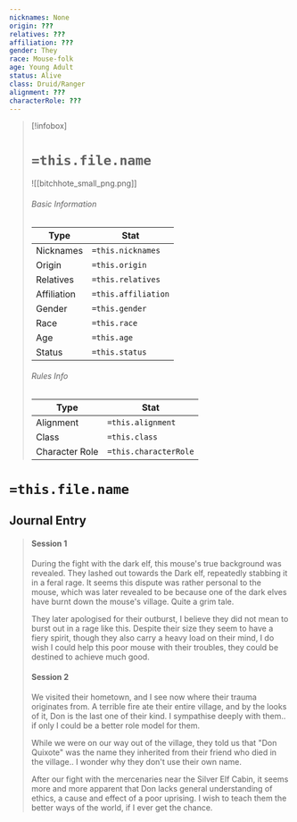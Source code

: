 ```yaml
---
nicknames: None
origin: ???
relatives: ???
affiliation: ???
gender: They
race: Mouse-folk
age: Young Adult
status: Alive
class: Druid/Ranger
alignment: ???
characterRole: ???
---
```


> [!infobox]
> # `=this.file.name`
> ![[bitchhote_small_png.png]]
> ###### Basic Information
> Type |  Stat |
> ---|---|
> Nicknames | `=this.nicknames` |
> Origin | `=this.origin` |
> Relatives | `=this.relatives` |
> Affiliation | `=this.affiliation` |
> Gender | `=this.gender` |
> Race | `=this.race` |
> Age | `=this.age` |
> Status | `=this.status` |
> ###### Rules Info
> Type |  Stat |
> ---|---|
> Alignment | `=this.alignment` |
> Class | `=this.class` |
> Character Role | `=this.characterRole` |

# `=this.file.name`
## Journal Entry
>#### Session 1
> During the fight with the dark elf, this mouse's true background was revealed. They lashed out towards the Dark elf, repeatedly stabbing it in a feral rage. It seems this dispute was rather personal to the mouse, which was later revealed to be because one of the dark elves have burnt down the mouse's village. Quite a grim tale.
> 
> They later apologised for their outburst, I believe they did not mean to burst out in a rage like this. Despite their size they seem to have a fiery spirit, though they also carry a heavy load on their mind, I do wish I could help this poor mouse with their troubles, they could be destined to achieve much good.
> 
> #### Session 2
> We visited their hometown, and I see now where their trauma originates from. A terrible fire ate their entire village, and by the looks of it, Don is the last one of their kind. I sympathise deeply with them.. if only I could be a better role model for them.
> 
> While we were on our way out of the village, they told us that "Don Quixote" was the name they inherited from their friend who died in the village.. I wonder why they don't use their own name.
> 
> After our fight with the mercenaries near the Silver Elf Cabin, it seems more and more apparent that Don lacks general understanding of ethics, a cause and effect of a poor uprising. I wish to teach them the better ways of the world, if I ever get the chance.